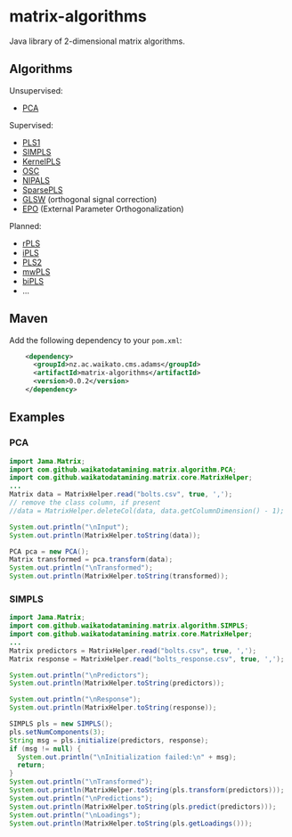 # matrix-algorithms

Java library of 2-dimensional matrix algorithms. 

## Algorithms

Unsupervised:

* [PCA](https://web.archive.org/web/20160630035830/http://statmaster.sdu.dk:80/courses/ST02/module05/module.pdf)

Supervised:

* [PLS1](https://web.archive.org/web/20081001154431/http://statmaster.sdu.dk:80/courses/ST02/module07/module.pdf)
* [SIMPLS](http://www.statsoft.com/textbook/partial-least-squares/#SIMPLS)
* [KernelPLS](http://www.plantbreeding.wzw.tum.de/fileadmin/w00bdb/www/kraemer/icml_kernelpls.pdf)
* [OSC](https://www.r-bloggers.com/evaluation-of-orthogonal-signal-correction-for-pls-modeling-osc-pls-and-opls/)
* [NIPALS](http://www.statsoft.com/textbook/partial-least-squares/#NIPALS)
* [SparsePLS](https://www.ncbi.nlm.nih.gov/pmc/articles/PMC2810828/)
* [GLSW](http://wiki.eigenvector.com/index.php?title=Advanced_Preprocessing:_Multivariate_Filtering#GLSW_Algorithm) (orthogonal signal correction)
* [EPO](http://wiki.eigenvector.com/index.php?title=Advanced_Preprocessing:_Multivariate_Filtering#External_Parameter_Orthogonalization_.28EPO.29) (External Parameter Orthogonalization)

Planned:

* [rPLS](https://www.researchgate.net/publication/259536250_Recursive_weighted_partial_least_squares_rPLS_An_efficient_variable_selection_method_using_PLS)
* [iPLS](https://www.researchgate.net/publication/247776629_Interval_Partial_Least-Squares_Regression_iPLS_A_Comparative_Chemometric_Study_with_an_Example_from_Near-Infrared_Spectroscopy)
* [PLS2](https://web.archive.org/web/20160702070233/http://statmaster.sdu.dk/courses/ST02/module08/module.pdf)
* [mwPLS]()
* [biPLS](https://www.academia.edu/14468430/Sequential_application_of_backward_interval_partial_least_squares_and_genetic_algorithms_for_the_selection_of_relevant_spectral_regions)
* ...
  
## Maven

Add the following dependency to your `pom.xml`:

```xml
    <dependency>
      <groupId>nz.ac.waikato.cms.adams</groupId>
      <artifactId>matrix-algorithms</artifactId>
      <version>0.0.2</version>
    </dependency>
```
## Examples

### PCA

```java
import Jama.Matrix;
import com.github.waikatodatamining.matrix.algorithm.PCA;
import com.github.waikatodatamining.matrix.core.MatrixHelper;
...
Matrix data = MatrixHelper.read("bolts.csv", true, ',');
// remove the class column, if present
//data = MatrixHelper.deleteCol(data, data.getColumnDimension() - 1);

System.out.println("\nInput");
System.out.println(MatrixHelper.toString(data));

PCA pca = new PCA();
Matrix transformed = pca.transform(data);
System.out.println("\nTransformed");
System.out.println(MatrixHelper.toString(transformed));
```

### SIMPLS
```java
import Jama.Matrix;
import com.github.waikatodatamining.matrix.algorithm.SIMPLS;
import com.github.waikatodatamining.matrix.core.MatrixHelper;
...
Matrix predictors = MatrixHelper.read("bolts.csv", true, ',');
Matrix response = MatrixHelper.read("bolts_response.csv", true, ',');

System.out.println("\nPredictors");
System.out.println(MatrixHelper.toString(predictors));

System.out.println("\nResponse");
System.out.println(MatrixHelper.toString(response));

SIMPLS pls = new SIMPLS();
pls.setNumComponents(3);
String msg = pls.initialize(predictors, response);
if (msg != null) {
  System.out.println("\nInitialization failed:\n" + msg);
  return;
}
System.out.println("\nTransformed");
System.out.println(MatrixHelper.toString(pls.transform(predictors)));
System.out.println("\nPredictions");
System.out.println(MatrixHelper.toString(pls.predict(predictors)));
System.out.println("\nLoadings");
System.out.println(MatrixHelper.toString(pls.getLoadings()));
```
